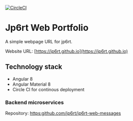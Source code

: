[![CircleCI](https://circleci.com/gh/jp6rt/jp6rt-web.svg?style=svg)](https://circleci.com/gh/jp6rt/jp6rt-web)

# Jp6rt Web Portfolio

A simple webpage URL for jp6rt.

Website URL: [https://jp6rt.github.io](https://jp6rt.github.io)

## Technology stack

* Angular 8
* Angular Material 8
* Circle CI for continous deployment

### Backend microservices

Repository: [https:github.com/jp6rt/jp6rt-web-messages](https:github.com/jp6rt/jp6rt-web-messages)
